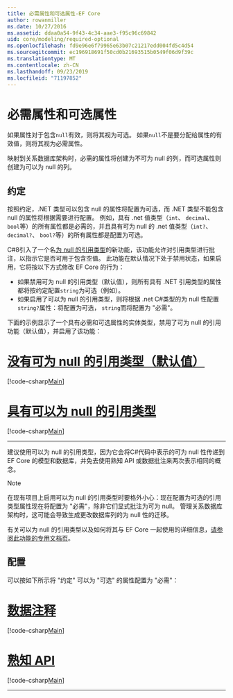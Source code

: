 ```yaml
---
title: 必需属性和可选属性-EF Core
author: rowanmiller
ms.date: 10/27/2016
ms.assetid: ddaa0a54-9f43-4c34-aae3-f95c96c69842
uid: core/modeling/required-optional
ms.openlocfilehash: fd9e96e6f79965e63b07c21217edd004fd5c4d54
ms.sourcegitcommit: ec196918691f50cd0b21693515b0549f06d9f39c
ms.translationtype: MT
ms.contentlocale: zh-CN
ms.lasthandoff: 09/23/2019
ms.locfileid: "71197852"
---
```

# <a name="required-and-optional-properties"></a>必需属性和可选属性

如果属性对于包含`null`有效，则将其视为可选。 如果`null`不是要分配给属性的有效值，则将其视为必需属性。

映射到关系数据库架构时，必需的属性将创建为不可为 null 的列，而可选属性则创建为可以为 null 的列。

## <a name="conventions"></a>约定

按照约定，.NET 类型可以包含 null 的属性将配置为可选，而 .NET 类型不能包含 null 的属性将根据需要进行配置。 例如，具有 .net 值类型（`int`、 `decimal`、 `bool`等）的所有属性都是必需的，并且具有可为 null 的 .net 值类型（`int?`、 `decimal?`、 `bool?`等）的所有属性都是配置为可选。

C#8引入了一个名[为 null 的引用类型](/dotnet/csharp/tutorials/nullable-reference-types)的新功能，该功能允许对引用类型进行批注，以指示它是否可用于包含空值。 此功能在默认情况下处于禁用状态，如果启用，它将按以下方式修改 EF Core 的行为：

* 如果禁用可为 null 的引用类型（默认值），则所有具有 .NET 引用类型的属性都将按约定配置`string`为可选（例如）。
* 如果启用了可以为 null 的引用类型，则将根据 .net C#类型的为 null 性配置`string?`属性：将配置为可选， `string`而将配置为 "必需"。

下面的示例显示了一个具有必需和可选属性的实体类型，禁用了可为 null 的引用功能（默认值），并启用了该功能：

# <a name="without-nullable-reference-types-defaulttabwithout-nrt"></a>[没有可为 null 的引用类型（默认值）](#tab/without-nrt)

[!code-csharp[Main](../../../samples/core/Miscellaneous/NullableReferenceTypes/CustomerWithoutNullableReferenceTypes.cs?name=Customer&highlight=4-8)]

# <a name="with-nullable-reference-typestabwith-nrt"></a>[具有可以为 null 的引用类型](#tab/with-nrt)

[!code-csharp[Main](../../../samples/core/Miscellaneous/NullableReferenceTypes/Customer.cs?name=Customer&highlight=4-6)]

***

建议使用可以为 null 的引用类型，因为它会将C#代码中表示的可为 null 性传递到 EF Core 的模型和数据库，并免去使用熟知 API 或数据批注来两次表示相同的概念。

> [!NOTE]
> 在现有项目上启用可以为 null 的引用类型时要格外小心：现在配置为可选的引用类型属性现在将配置为 "必需"，除非它们显式批注为可为 null。 管理关系数据库架构时，这可能会导致生成更改数据库列的为 null 性的迁移。

有关可以为 null 的引用类型以及如何将其与 EF Core 一起使用的详细信息，[请参阅此功能的专用文档页](xref:core/miscellaneous/nullable-reference-types)。

## <a name="configuration"></a>配置

可以按如下所示将 "约定" 可以为 "可选" 的属性配置为 "必需"：

# <a name="data-annotationstabdata-annotations"></a>[数据注释](#tab/data-annotations)

[!code-csharp[Main](../../../samples/core/Modeling/DataAnnotations/Required.cs?highlight=14)]

# <a name="fluent-apitabfluent-api"></a>[熟知 API](#tab/fluent-api) 

[!code-csharp[Main](../../../samples/core/Modeling/FluentAPI/Required.cs?highlight=11-13)]

***